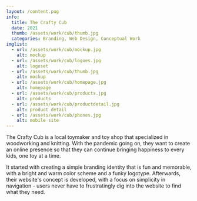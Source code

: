 ```yaml
---
layout: /content.pug
info:
  title: The Crafty Cub
  date: 2021
  thumb: /assets/work/cub/thumb.jpg
  categories: Branding, Web Design, Conceptual Work
imglist:
  - url: /assets/work/cub/mockup.jpg
    alt: mockup
  - url: /assets/work/cub/logoes.jpg
    alt: logoset
  - url: /assets/work/cub/thumb.jpg
    alt: mockup
  - url: /assets/work/cub/homepage.jpg
    alt: homepage
  - url: /assets/work/cub/products.jpg
    alt: products
  - url: /assets/work/cub/productdetail.jpg
    alt: product detail
  - url: /assets/work/cub/phones.jpg
    alt: mobile site
---
```

The Crafty Cub is a local toymaker and toy shop that specialized in woodworking and knitting. With the pandemic going on, they want to create an online presence so that they can continue bringing happiness to every kids, one toy at a time.

It started with creating a simple branding identity that is fun and memorable, with a bright and warm color scheme and a funky logotype. Afterwards, their website's concept is developed, with a focus on simplicity in navigation - users never have to frustratingly dig into the website to find what they need.